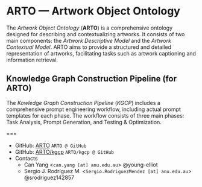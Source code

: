 # ARTO — Artwork Object Ontology

The *Artwork Object Ontology* (**ARTO**) is a comprehensive ontology designed for describing and contextualizing artworks. It consists of two main components: the *Artwork Descriptive Model* and the *Artwork Contextual Model*. ARTO aims to provide a structured and detailed representation of artworks, facilitating tasks such as artwork captioning and information retrieval.

## Knowledge Graph Construction Pipeline (for ARTO)

The *Kowledge Graph Construction Pipeline* (*KGCP*) includes a comprehensive prompt engineering workflow, including actual prompt templates for each phase. The workflow consists of three main phases: Task Analysis, Prompt Generation, and Testing & Optimization.  

===
- GitHub: [ARTO](https://github.com/SocialMachineLab/ArtworkOntology/) `ARTO @ GitHub`  
- GitHub: [ARTO/kgcp](https://github.com/SocialMachineLab/artworkKGConstructionPipeline/) `ARTO/kgcp @ GitHub`  
- Contacts
  - Can Yang <`can.yang [at] anu.edu.au`> @young-elliot
  - Sergio J. Rodríguez M. <`Sergio.RodriguezMendez [at] anu.edu.au`> @srodriguez142857  
